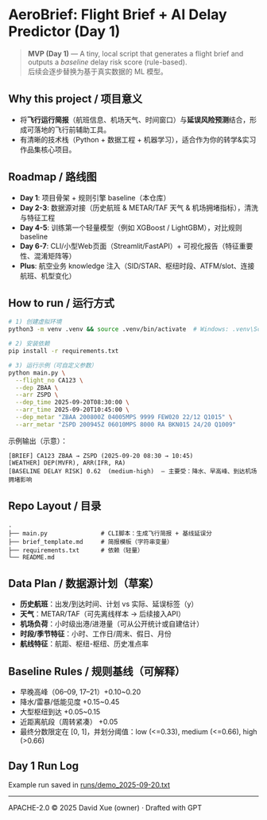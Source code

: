 # AeroBrief: Flight Brief + AI Delay Predictor (Day 1)

> **MVP (Day 1)** — A tiny, local script that generates a flight brief and outputs a *baseline* delay risk score (rule-based).  
> 后续会逐步替换为基于真实数据的 ML 模型。

##  Why this project / 项目意义
- 将**飞行运行简报**（航班信息、机场天气、时间窗口）与**延误风险预测**结合，形成可落地的飞行前辅助工具。
- 有清晰的技术栈（Python + 数据工程 + 机器学习），适合作为你的转学&实习作品集核心项目。


##  Roadmap / 路线图
- **Day 1**: 项目骨架 + 规则引擎 baseline（本仓库）
- **Day 2-3**: 数据源对接（历史航班 & METAR/TAF 天气 & 机场拥堵指标），清洗与特征工程
- **Day 4-5**: 训练第一个轻量模型（例如 XGBoost / LightGBM），对比规则baseline
- **Day 6-7**: CLI/小型Web页面（Streamlit/FastAPI）+ 可视化报告（特征重要性、混淆矩阵等）
- **Plus**: 航空业务 knowledge 注入（SID/STAR、枢纽时段、ATFM/slot、连接航班、机型变化）

##  How to run / 运行方式
```bash
# 1) 创建虚拟环境
python3 -m venv .venv && source .venv/bin/activate  # Windows: .venv\Scripts\activate

# 2) 安装依赖
pip install -r requirements.txt

# 3) 运行示例（可自定义参数）
python main.py \
  --flight_no CA123 \
  --dep ZBAA \
  --arr ZSPD \
  --dep_time 2025-09-20T08:30:00 \
  --arr_time 2025-09-20T10:45:00 \
  --dep_metar "ZBAA 200800Z 04005MPS 9999 FEW020 22/12 Q1015" \
  --arr_metar "ZSPD 200945Z 06010MPS 8000 RA BKN015 24/20 Q1009"
```

示例输出（示意）：
```
[BRIEF] CA123 ZBAA → ZSPD (2025-09-20 08:30 → 10:45)
[WEATHER] DEP(MVFR), ARR(IFR, RA)
[BASELINE DELAY RISK] 0.62  (medium-high)  — 主要受：降水、早高峰、到达机场拥堵影响
```

## Repo Layout / 目录
```
.
├── main.py               # CLI脚本：生成飞行简报 + 基线延误分
├── brief_template.md     # 简报模板（字符串变量）
├── requirements.txt      # 依赖（轻量）
└── README.md
```



## Data Plan / 数据源计划（草案）
- **历史航班**：出发/到达时间、计划 vs 实际、延误标签（y）
- **天气**：METAR/TAF（可先离线样本 → 后续接入API）
- **机场负荷**：小时级出港/进港量（可从公开统计或自建估计）
- **时段/季节特征**：小时、工作日/周末、假日、月份
- **航线特征**：航距、枢纽-枢纽、历史准点率

##  Baseline Rules / 规则基线（可解释）
- 早晚高峰（06–09, 17–21）+0.10~0.20
- 降水/雷暴/低能见度 +0.15~0.45
- 大型枢纽到达 +0.05~0.15
- 近距离航段（周转紧凑） +0.05
- 最终分数限定在 [0, 1]，并划分阈值：low (<=0.33), medium (<=0.66), high (>0.66)

## Day 1 Run Log
Example run saved in [runs/demo_2025-09-20.txt](runs/demo_2025-09-20.txt)



---

APACHE-2.0 © 2025 David Xue (owner) · Drafted with GPT

